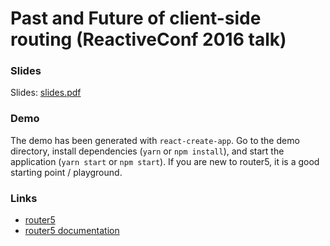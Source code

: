 # Past and Future of client-side routing (ReactiveConf 2016 talk)

### Slides

Slides: [slides.pdf](./slides.pdf)


### Demo

The demo has been generated with `react-create-app`. Go to the demo directory, install dependencies (`yarn` or `npm install`), and start the application (`yarn start` or `npm start`). If you are new to router5, it is a good starting point / playground.


### Links

- [router5](/router5/router5)
- [router5 documentation](http://router5.github.io)

